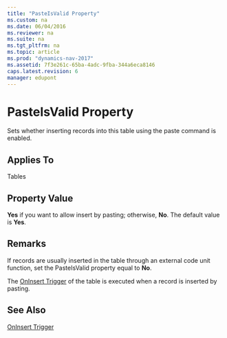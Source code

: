 ```yaml
---
title: "PasteIsValid Property"
ms.custom: na
ms.date: 06/04/2016
ms.reviewer: na
ms.suite: na
ms.tgt_pltfrm: na
ms.topic: article
ms.prod: "dynamics-nav-2017"
ms.assetid: 7f3e261c-65ba-4adc-9fba-344a6eca8146
caps.latest.revision: 6
manager: edupont
---
```

# PasteIsValid Property
Sets whether inserting records into this table using the paste command is enabled.  
  
## Applies To  
 Tables  
  
## Property Value  
 **Yes** if you want to allow insert by pasting; otherwise, **No**. The default value is **Yes**.  
  
## Remarks  
 If records are usually inserted in the table through an external code unit function, set the PasteIsValid property equal to **No**.  
  
 The [OnInsert Trigger](OnInsert-Trigger.md) of the table is executed when a record is inserted by pasting.  
  
## See Also  
 [OnInsert Trigger](OnInsert-Trigger.md)